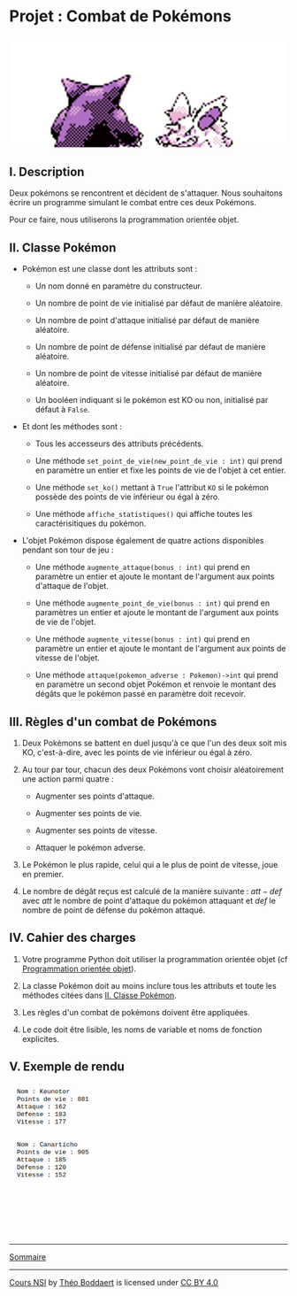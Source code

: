 # Projet : Combat de Pokémons

<img src="./img/combat_de_pokemon.gif" width=600>

## I. Description

Deux pokémons se rencontrent et décident de s'attaquer. Nous souhaitons écrire un programme simulant le combat entre ces deux Pokémons.

Pour ce faire, nous utiliserons la programmation orientée objet.

## II. <a name="classe_pokemon"></a>Classe Pokémon

- Pokémon est une classe dont les attributs sont :

    + Un nom donné en paramètre du constructeur.

    + Un nombre de point de vie initialisé par défaut de manière aléatoire.

    + Un nombre de point d'attaque initialisé par défaut de manière aléatoire.

    + Un nombre de point de défense initialisé par défaut de manière aléatoire.

    + Un nombre de point de vitesse initialisé par défaut de manière aléatoire.

    + Un booléen indiquant si le pokémon est KO ou non, initialisé par défaut à `False`.

- Et dont les méthodes sont :

    + Tous les accesseurs des attributs précédents.

    + Une méthode `set_point_de_vie(new_point_de_vie : int)` qui prend en paramètre un entier et fixe les points de vie de l'objet à cet entier.

    + Une méthode `set_ko()` mettant à `True` l'attribut `KO` si le pokémon possède des points de vie inférieur ou égal à zéro.

    + Une méthode `affiche_statistiques()` qui affiche toutes les caractérisitiques du pokémon.

- L'objet Pokémon dispose également de quatre actions disponibles pendant son tour de jeu :

    + Une méthode `augmente_attaque(bonus : int)` qui prend en paramètre un entier et ajoute le montant de l'argument aux points d'attaque de l'objet.

    + Une méthode `augmente_point_de_vie(bonus : int)` qui prend en paramètres un entier et ajoute le montant de l'argument aux points de vie de l'objet.

    + Une méthode `augmente_vitesse(bonus : int)` qui prend en paramètre un entier et ajoute le montant de l'argument aux points de vitesse de l'objet.

    + Une méthode `attaque(pokemon_adverse : Pokemon)->int` qui prend en paramètre un second objet Pokémon et renvoie le montant des dégâts que le pokémon passé en paramètre doit recevoir.

## III. Règles d'un combat de Pokémons

1. Deux Pokémons se battent en duel jusqu'à ce que l'un des deux soit mis KO, c'est-à-dire, avec les points de vie inférieur ou égal à zéro.

2. Au tour par tour, chacun des deux Pokémons vont choisir aléatoirement une action parmi quatre :

    - Augmenter ses points d'attaque.

    - Augmenter ses points de vie.

    - Augmenter ses points de vitesse.

    - Attaquer le pokémon adverse.

3. Le Pokémon le plus rapide, celui qui a le plus de point de vitesse, joue en premier.

4. Le nombre de dégât reçus est calculé de la manière suivante : $att - def$ avec $att$ le nombre de point d'attaque du pokémon attaquant et $def$ le nombre de point de défense du pokémon attaqué.

## IV. Cahier des charges

1. Votre programme Python doit utiliser la programmation orientée objet (cf [Programmation orientée objet](./../Structures_de_données/Programmation_orientée_objet/Programmation_orientée_objet.md)).

2. La classe Pokémon doit au moins inclure tous les attributs et toute les méthodes citées dans [II. Classe Pokémon](#classe_pokemon).

3. Les règles d'un combat de pokémons doivent être appliquées.

4. Le code doit être lisible, les noms de variable et noms de fonction explicites.

## V. Exemple de rendu

<img src="./img/exemple_combat_de_pokemons.gif" width=700>

________

[Sommaire](./../README.md)

___________

<p xmlns:cc="http://creativecommons.org/ns#" xmlns:dct="http://purl.org/dc/terms/"><a property="dct:title" rel="cc:attributionURL" href="https://github.com/boddaert/nsi">Cours NSI</a> by <a rel="cc:attributionURL dct:creator" property="cc:attributionName" href="https://github.com/boddaert">Théo Boddaert</a> is licensed under <a href="https://creativecommons.org/licenses/by/4.0/?ref=chooser-v1" target="_blank" rel="license noopener noreferrer" style="display:inline-block;">CC BY 4.0</a>  <img style="height:22px!important;margin-left:3px;vertical-align:text-bottom;" src="https://mirrors.creativecommons.org/presskit/icons/cc.svg?ref=chooser-v1" alt="">  <img style="height:22px!important;margin-left:3px;vertical-align:text-bottom;" src="https://mirrors.creativecommons.org/presskit/icons/by.svg?ref=chooser-v1" alt=""></p> 
